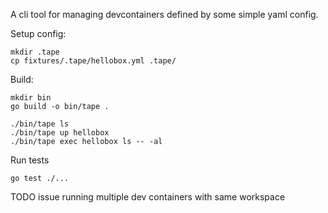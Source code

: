 A cli tool for managing devcontainers defined by some simple yaml config.

Setup config:
```
mkdir .tape
cp fixtures/.tape/hellobox.yml .tape/
```

Build: 
```
mkdir bin
go build -o bin/tape .
```

```
./bin/tape ls
./bin/tape up hellobox
./bin/tape exec hellobox ls -- -al
```

Run tests
```
go test ./...
```

TODO
issue running multiple dev containers with same workspace